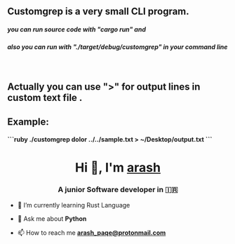 <h2>Customgrep is a very small CLI program.</h2>

<h5>you can run source code with "cargo run" and</h5>
<h5>also you can run with "./target/debug/customgrep" in your command line</h5><br>
<h2>Actually you can use ">"  for output lines  in custom text file .</h2>
<h2>Example: </h3>
<h4>
   ```ruby
   ./customgrep dolor ../../sample.txt > ~/Desktop/output.txt
  ```
</h4>

<h1 align="center">Hi 👋, I'm <a href="https://github.com/arashPQ" target="blank">
arash</a></h1>
<h3 align="center">A junior Software developer in &#127470&#127479 </h3>


- 🌱 I’m currently learning Rust Language

- 💬 Ask me about **Python**

- 📫 How to reach me **arash_paqe@protonmail.com**
